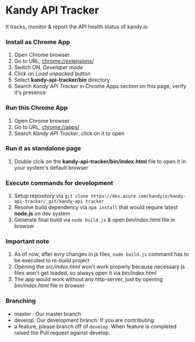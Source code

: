 # Kandy API Tracker 

It tracks, monitor & report the API health status of kandy.io

### Install as Chrome App

1. Open Chrome browser
2. Go to URL, [chrome://extensions/](chrome://extensions/)
3. Switch ON, *Developer mode*
4. Click on *Load unpacked* button
5. Select **kandy-api-tracker/bin** directory
6. Search *Kandy API Tracker* in Chrome Apps section on this page, verify it's presence

### Run this Chrome App

1. Open Chrome browser
2. Go to URL, [chrome://apps/](chrome://apps/)
3. Search *Kandy API Tracker*, click on it to open

### Run it as standalone page

1. Double clcik on the **kandy-api-tracker/bin/index.html** file to open it in your system's default browser

### Execute commands for development

1. Setup repository via `git clone https://dev.azure.com/kandyio/kandy-api-tracker/_git/kandy-api-tracker`
2. Resolve build dependency via `npm install` that would require latest **node.js** on dev system
3. Generate final build via `node build.js` & open *bin/index.html* file in browser 

### Important note

1. As of now, after evry changes in js files, `node build.js` command has to be executed to re-build project
2. Opening the *src/index.html* won't work properly because necessary js files won't get loaded, so always open it via *bin/index.html*
3. The app would work without any http-server, just by opening *bin/index.html* file in browser

### Branching
 * master : Our master branch
 * develop: Our development branch.
If you are contributing:
* a feature, please branch off of `develop`.
When feature is completed raised the Pull request against develop.
